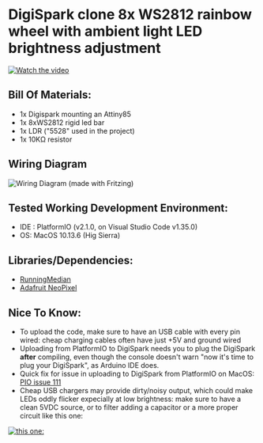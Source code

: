 # DigiSpark clone 8x WS2812 rainbow wheel with ambient light LED brightness adjustment
[![Watch the video](https://img.youtube.com/vi/2wXzP9xPV1U/maxresdefault.jpg)](https://youtu.be/2wXzP9xPV1U)


## Bill Of Materials:
* 1x Digispark mounting an Attiny85
* 1x 8xWS2812 rigid led bar
* 1x LDR ("5528" used in the project)
* 1x 10KΩ resistor

## Wiring Diagram
![Wiring Diagram (made with Fritzing)](https://user-images.githubusercontent.com/14162452/60257214-53070080-98d3-11e9-91a5-7275b371b019.png)

## Tested Working Development Environment:
* IDE : PlatformIO (v2.1.0, on Visual Studio Code v1.35.0)
* OS: MacOS 10.13.6 (Hig Sierra)


## Libraries/Dependencies:
* [RunningMedian](https://platformio.org/lib/show/1361/RunningMedian)
* [Adafruit NeoPixel](https://platformio.org/lib/show/28/Adafruit%20NeoPixel)


## Nice To Know:
* To upload the code, make sure to have an USB cable with every pin wired: cheap charging cables often have just +5V and ground wired
* Uploading from PlatformIO to DigiSpark needs you to plug the DigiSpark __after__ compiling, even though the console doesn't warn "now it's time to plug your DigiSpark", as Arduino IDE does.
* Quick fix for issue in uploading to DigiSpark from PlatformIO on MacOS: [PIO issue 111](https://github.com/platformio/platform-atmelavr/issues/111)
* Cheap USB chargers may provide dirty/noisy output, which could make LEDs oddly flicker expecially at low brightness: make sure to have a clean 5VDC source, or to filter adding a capacitor or a more proper circuit like this one:

[![this one:](http://andybrown.me.uk/wp-content/images//usbnoise/schematic.png)](http://andybrown.me.uk/2015/07/24/usb-filtering/)
